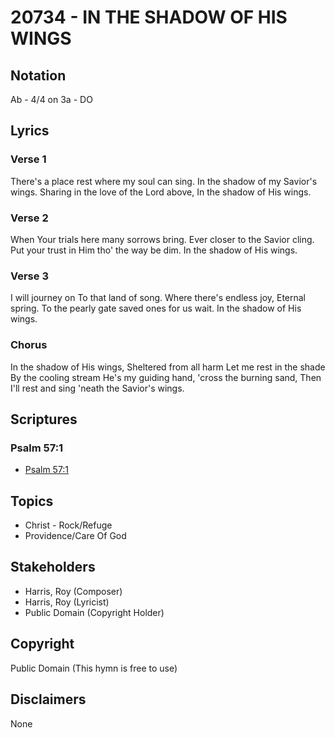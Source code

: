 # 20734 - IN THE SHADOW OF HIS WINGS

## Notation

Ab - 4/4 on 3a - DO

## Lyrics

### Verse 1

There's a place rest where my soul can sing. In the shadow of my Savior's wings. Sharing in the love of the Lord above, In the shadow of His wings.

### Verse 2

When Your trials here many sorrows bring. Ever closer to the Savior cling. Put your trust in Him tho' the way be dim. In the shadow of His wings.

### Verse 3

I will journey on To that land of song. Where there's endless joy, Eternal spring. To the pearly gate saved ones for us wait. In the shadow of His wings.

### Chorus

In the shadow of His wings, Sheltered from all harm Let me rest in the shade By the cooling stream He's my guiding hand, 'cross the burning sand, Then I'll rest and sing 'neath the Savior's wings.


## Scriptures

### Psalm 57:1

- [Psalm 57:1](https://www.biblegateway.com/passage/?search=Psalm%2057%3A1)


## Topics

- Christ - Rock/Refuge
- Providence/Care Of God

## Stakeholders

- Harris, Roy (Composer)
- Harris, Roy (Lyricist)
- Public Domain (Copyright Holder)

## Copyright

Public Domain
(This hymn is free to use)

## Disclaimers

None

